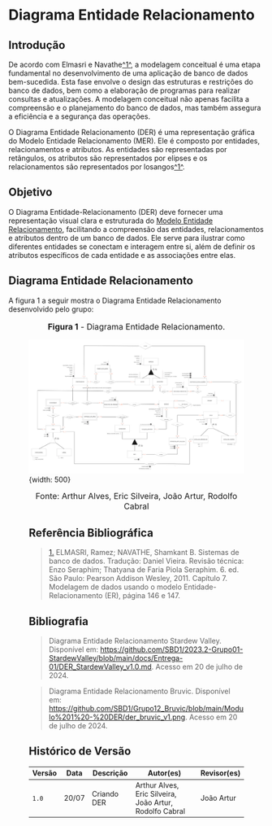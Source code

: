 # Diagrama Entidade Relacionamento

## <a>Introdução</a>

De acordo com Elmasri e Navathe<a id="anchor_1" href="#REF1">^1^</a>, a modelagem conceitual é uma etapa fundamental no desenvolvimento de uma aplicação de banco de dados bem-sucedida. Esta fase envolve o design das estruturas e restrições do banco de dados, bem como a elaboração de programas para realizar consultas e atualizações. A modelagem conceitual não apenas facilita a compreensão e o planejamento do banco de dados, mas também assegura a eficiência e a segurança das operações.

O Diagrama Entidade Relacionamento (DER) é uma representação gráfica do Modelo Entidade Relacionamento (MER). Ele é composto por entidades, relacionamentos e atributos. As entidades são representadas por retângulos, os atributos são representados por elipses e os relacionamentos são representados por losangos<a id="anchor_1" href="#REF1">^1^</a>.

## <a>Objetivo</a>

O Diagrama Entidade-Relacionamento (DER) deve fornecer uma representação visual clara e estruturada do [Modelo Entidade Relacionamento](https://sbd1.github.io/2024.1-Ben10/modulo1/MER/), facilitando a compreensão das entidades, relacionamentos e atributos dentro de um banco de dados. Ele serve para ilustrar como diferentes entidades se conectam e interagem entre si, além de definir os atributos específicos de cada entidade e as associações entre elas.


## <a>Diagrama Entidade Relacionamento</a>
A figura 1 a seguir mostra o Diagrama Entidade Relacionamento desenvolvido pelo grupo:

<figure markdown>
<font size="3"><p style="text-align: center"><b>Figura 1</b> - Diagrama Entidade Relacionamento.</p></font>

![Diagrama Entidade Relacionamento](./assets/DER_v1.png){width: 500}

<font size="3"><p style="text-align: center">Fonte: Arthur Alves, Eric Silveira, João Artur, Rodolfo Cabral</p></font>

## <a>Referência Bibliográfica</a>

> <a id="REF1" href="#anchor_1">1.</a> ELMASRI, Ramez; NAVATHE, Shamkant B. Sistemas de banco de dados. Tradução: Daniel Vieira. Revisão técnica: Enzo Seraphim; Thatyana de Faria Piola Seraphim. 6. ed. São Paulo: Pearson Addison Wesley, 2011. Capítulo 7. Modelagem de dados usando o modelo Entidade-Relacionamento (ER), página 146 e 147.

## <a>Bibliografia</a>

> Diagrama Entidade Relacionamento Stardew Valley. Disponível em: <https://github.com/SBD1/2023.2-Grupo01-StardewValley/blob/main/docs/Entrega-01/DER_StardewValley_v1.0.md>. Acesso em 20 de julho de 2024.

> Diagrama Entidade Relacionamento Bruvic. Disponível em: <https://github.com/SBD1/Grupo12_Bruvic/blob/main/Modulo%201%20-%20DER/der_bruvic_v1.png>. Acesso em 20 de julho de 2024.


## <a>Histórico de Versão</a>

| Versão| Data | Descrição  | Autor(es)  | Revisor(es) |
| ----- |----- | ---------- | ---------- | ----------- | 
| `1.0` | 20/07| Criando DER |Arthur Alves, Eric Silveira, João Artur, Rodolfo Cabral| João Artur |